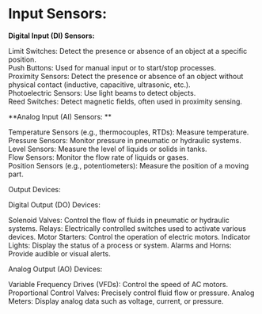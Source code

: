 
<h1>Input Sensors: </h1>

**Digital Input (DI) Sensors:**  

Limit Switches: Detect the presence or absence of an object at a specific position.  
Push Buttons: Used for manual input or to start/stop processes.  
Proximity Sensors: Detect the presence or absence of an object without physical contact (inductive, capacitive, ultrasonic, etc.).  
Photoelectric Sensors: Use light beams to detect objects.  
Reed Switches: Detect magnetic fields, often used in proximity sensing.  

**Analog Input (AI) Sensors: **  

Temperature Sensors (e.g., thermocouples, RTDs): Measure temperature.  
Pressure Sensors: Monitor pressure in pneumatic or hydraulic systems.  
Level Sensors: Measure the level of liquids or solids in tanks.  
Flow Sensors: Monitor the flow rate of liquids or gases.  
Position Sensors (e.g., potentiometers): Measure the position of a moving part.  

Output Devices:

Digital Output (DO) Devices:

Solenoid Valves: Control the flow of fluids in pneumatic or hydraulic systems.
Relays: Electrically controlled switches used to activate various devices.
Motor Starters: Control the operation of electric motors.
Indicator Lights: Display the status of a process or system.
Alarms and Horns: Provide audible or visual alerts.

Analog Output (AO) Devices:

Variable Frequency Drives (VFDs): Control the speed of AC motors.
Proportional Control Valves: Precisely control fluid flow or pressure.
Analog Meters: Display analog data such as voltage, current, or pressure.

